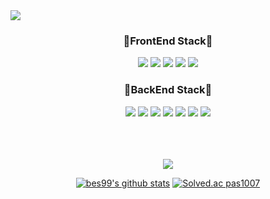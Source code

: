 <img src="https://capsule-render.vercel.app/api?type=soft&color=timeAuto&height=400&section=header&text=EunSeong%20Byun&fontSize=50" />

<!--
<img src="https://capsule-render.vercel.app/api?type=soft&color=timeAuto&height=50&section=body&text=Tech%20Stack&fontSize=20" />
-->
<div align=center> 

<h3 align="center">📘FrontEnd Stack📘</h3>
<p align="center">
<img src="https://img.shields.io/badge/HTML5-E34F26?style=flat-square&logo=HTML5&logoColor=white"/>
<img src="https://img.shields.io/badge/CSS3-1572B6?style=flat-square&logo=CSS3&logoColor=white"/>
<img src="https://img.shields.io/badge/JavaScript-F7DF1E?style=flat-square&logo=JavaScript&logoColor=white"/>
<img src="https://img.shields.io/badge/Bootstrap-7952B3?style=flat-square&logo=Bootstrap&logoColor=white"/>
<img src="https://img.shields.io/badge/Visual Studio Code-007ACC?style=flat-square&logo=Visual Studio Code&logoColor=white"/>
</p>


<h3 align="center">📖BackEnd Stack📖</h3>
<p align="center">
<img src="https://img.shields.io/badge/Java-007396?style=flat&logo=OpenJDK&logoColor=white"/>
<img src="https://img.shields.io/badge/Spring-6DB33F?style=flat-square&logo=Spring&logoColor=white"/>
<img src="https://img.shields.io/badge/SpringBoot-6DB33F?style=flat-square&logo=SpringBoot&logoColor=white"/>
<img src="https://img.shields.io/badge/MySQL-4479A1?style=flat-square&logo=MySQL&logoColor=white"/>
<img src="https://img.shields.io/badge/Thymeleaf-005F0F?style=flat-square&logo=Thymeleaf&logoColor=white"/>
<img src="https://img.shields.io/badge/Postman-FF6C37?style=flat-square&logo=Postman&logoColor=white"/>
<img src="https://img.shields.io/badge/IntelliJ IDEA-000000?style=flat-square&logo=IntelliJIDEA&logoColor=white"/>
</p>
<br>

<!--h3 align="center">📚Used at least once📚</h3>
<p align="center">
<img src="https://img.shields.io/badge/Python-3776AB?style=flat-square&logo=Python&logoColor=white"/>
<img src="https://img.shields.io/badge/C-A8B9CC?style=flat-square&logo=C&logoColor=white"/>
<img src="https://img.shields.io/badge/C++-00599C?style=flat-square&logo=C%2B%2B&logoColor=white"/>
<img src="https://img.shields.io/badge/OpenCV-5C3EE8?style=flat-square&logo=OpenCV&logoColor=white"/>
<img src="https://img.shields.io/badge/VMware-607078?style=flat-square&logo=VMware&logoColor=white"/>
<img src="https://img.shields.io/badge/Arduino-00979D?style=flat-square&logo=Arduino&logoColor=white"/>
<img src="https://img.shields.io/badge/Google Colab-F9AB00?style=flat-square&logo=Google Colab&logoColor=white"/>
<img src="https://img.shields.io/badge/Kaggle-20BEFF?style=flat-square&logo=Kaggle&logoColor=white"/>
<img src="https://img.shields.io/badge/scikit learn-F7931E?style=flat-square&logo=scikit-learn&logoColor=white"/>
<img src="https://img.shields.io/badge/Eclipse IDE-2C2255?style=flat-square&logo=Eclipse IDE&logoColor=white"/>
</p-->

<br>
<br>

<img src="https://capsule-render.vercel.app/api?type=soft&color=timeAuto&height=50&section=header&text=🌿etc.🌿&fontSize=24" />

<!--
![bes99's github stats](https://github-readme-stats.vercel.app/api?username=bes99&show_icons=true)
-->

[![bes99's github stats](https://github-readme-stats.vercel.app/api/top-langs/?username=bes99&show_icons=true&hide_border=true&title_color=004386&icon_color=004386&layout=compact)](https://github.com/bes99)
[![Solved.ac
pas1007](http://mazassumnida.wtf/api/v2/generate_badge?boj=pas1007)](https://solved.ac/pas1007)
</div>


